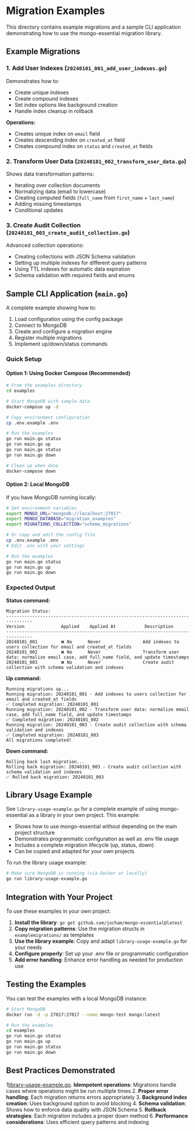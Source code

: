 # Migration Examples

This directory contains example migrations and a sample CLI application demonstrating how to use the mongo-essential migration library.

## Example Migrations

### 1. Add User Indexes (`20240101_001_add_user_indexes.go`)

Demonstrates how to:
- Create unique indexes
- Create compound indexes
- Set index options like background creation
- Handle index cleanup in rollback

**Operations:**
- Creates unique index on `email` field
- Creates descending index on `created_at` field
- Creates compound index on `status` and `created_at` fields

### 2. Transform User Data (`20240101_002_transform_user_data.go`)

Shows data transformation patterns:
- Iterating over collection documents
- Normalizing data (email to lowercase)
- Creating computed fields (`full_name` from `first_name` + `last_name`)
- Adding missing timestamps
- Conditional updates

### 3. Create Audit Collection (`20240101_003_create_audit_collection.go`)

Advanced collection operations:
- Creating collections with JSON Schema validation
- Setting up multiple indexes for different query patterns
- Using TTL indexes for automatic data expiration
- Schema validation with required fields and enums

## Sample CLI Application (`main.go`)

A complete example showing how to:
1. Load configuration using the config package
2. Connect to MongoDB
3. Create and configure a migration engine
4. Register multiple migrations
5. Implement up/down/status commands

### Quick Setup

#### Option 1: Using Docker Compose (Recommended)

```bash
# From the examples directory
cd examples

# Start MongoDB with sample data
docker-compose up -d

# Copy environment configuration
cp .env.example .env

# Run the examples
go run main.go status
go run main.go up
go run main.go status
go run main.go down

# Clean up when done
docker-compose down
```

#### Option 2: Local MongoDB

If you have MongoDB running locally:

```bash
# Set environment variables
export MONGO_URL="mongodb://localhost:27017"
export MONGO_DATABASE="migration_examples"
export MIGRATIONS_COLLECTION="schema_migrations"

# Or copy and edit the config file
cp .env.example .env
# Edit .env with your settings

# Run the examples
go run main.go status
go run main.go up
go run main.go down
```

### Expected Output

**Status command:**
```
Migration Status:
--------------------------------------------------------------------------------
Version              Applied    Applied At           Description
--------------------------------------------------------------------------------
20240101_001         ❌ No      Never                Add indexes to users collection for email and created_at fields
20240101_002         ❌ No      Never                Transform user data: normalize email case, add full_name field, and update timestamps
20240101_003         ❌ No      Never                Create audit collection with schema validation and indexes
```

**Up command:**
```
Running migrations up...
Running migration: 20240101_001 - Add indexes to users collection for email and created_at fields
✅ Completed migration: 20240101_001
Running migration: 20240101_002 - Transform user data: normalize email case, add full_name field, and update timestamps
✅ Completed migration: 20240101_002
Running migration: 20240101_003 - Create audit collection with schema validation and indexes
✅ Completed migration: 20240101_003
All migrations completed!
```

**Down command:**
```
Rolling back last migration...
Rolling back migration: 20240101_003 - Create audit collection with schema validation and indexes
✅ Rolled back migration: 20240101_003
```

## Library Usage Example

See `library-usage-example.go` for a complete example of using mongo-essential as a library in your own project. This example:

- Shows how to use mongo-essential without depending on the main project structure
- Demonstrates programmatic configuration as well as .env file usage
- Includes a complete migration lifecycle (up, status, down)
- Can be copied and adapted for your own projects

To run the library usage example:

```bash
# Make sure MongoDB is running (via Docker or locally)
go run library-usage-example.go
```

## Integration with Your Project

To use these examples in your own project:

1. **Install the library**: `go get github.com/jocham/mongo-essential@latest`
2. **Copy migration patterns**: Use the migration structs in `examplemigrations/` as templates
3. **Use the library example**: Copy and adapt `library-usage-example.go` for your needs
4. **Configure properly**: Set up your .env file or programmatic configuration
5. **Add error handling**: Enhance error handling as needed for production use

## Testing the Examples

You can test the examples with a local MongoDB instance:

```bash
# Start MongoDB 
docker run -d -p 27017:27017 --name mongo-test mongo:latest

# Run the examples
cd examples
go run main.go status
go run main.go up
go run main.go status
go run main.go down
```

## Best Practices Demonstrated

1[library-usage-example.go](library-usage-example.go). **Idempotent operations**: Migrations handle cases where operations might be run multiple times
2. **Proper error handling**: Each migration returns errors appropriately
3. **Background index creation**: Uses background option to avoid blocking
4. **Schema validation**: Shows how to enforce data quality with JSON Schema
5. **Rollback strategies**: Each migration includes a proper down method
6. **Performance considerations**: Uses efficient query patterns and indexing
